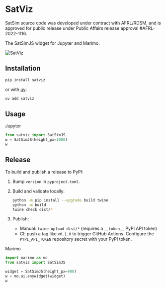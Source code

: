 # SatViz

SatSim source code was developed under contract with AFRL/RDSM, and is approved for public release under Public Affairs release approval #AFRL-2022-1116.

The SatSimJS widget for Jupyter and Marimo.

![SatViz](https://raw.githubusercontent.com/ssc-ai/satviz/main/image.png)

## Installation

```sh
pip install satviz
```

or with [uv](https://github.com/astral-sh/uv):

```sh
uv add satviz
```

## Usage

Jupyter

```python
from satviz import SatSimJS
w = SatSimJS(height_px=1000)
w
```

## Release

To build and publish a release to PyPI:

1. Bump `version` in `pyproject.toml`.
2. Build and validate locally:

   ```sh
   python -m pip install --upgrade build twine
   python -m build
   twine check dist/*
   ```

3. Publish:

   - Manual: `twine upload dist/*` (requires a `__token__` PyPI API token)
   - CI: push a tag like `v0.1.0` to trigger GitHub Actions. Configure the
     `PYPI_API_TOKEN` repository secret with your PyPI token.

Marimo

```python
import marimo as mo
from satviz import SatSimJS

widget = SatSimJS(height_px=900)
w = mo.ui.anywidget(widget)
w
```

